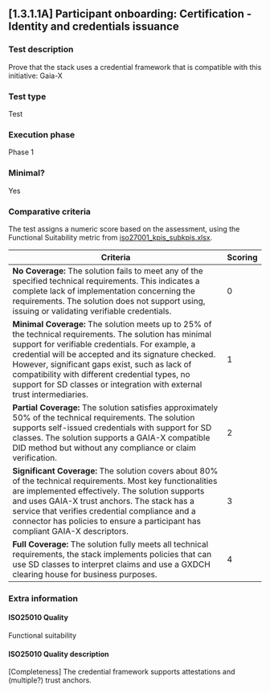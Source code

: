 
## [1.3.1.1A] Participant onboarding: Certification - Identity and credentials issuance

### Test description
Prove that the stack uses a credential framework that is compatible with this initiative: Gaia-X

### Test type
Test

### Execution phase
Phase 1

### Minimal?
Yes

### Comparative criteria
The test assigns a numeric score based on the assessment, using the Functional Suitability metric from [iso27001_kpis_subkpis.xlsx](../../../../../design_decisions/background_info/iso27001_kpis_subkpis.xlsx).

| **Criteria**                                                                                                                                                                                                                                                                                                                                                                                      | **Scoring** |
| ------------------------------------------------------------------------------------------------------------------------------------------------------------------------------------------------------------------------------------------------------------------------------------------------------------------------------------------------------------------------------------------------- | ----------- |
| **No Coverage:** The solution fails to meet any of the specified technical requirements. This indicates a complete lack of implementation concerning the requirements. The solution does not support using, issuing or validating verifiable credentials.                                                                                                                                         | 0           |
| **Minimal Coverage:** The solution meets up to 25% of the technical requirements. The solution has minimal support for verifiable credentials. For example, a credential will be accepted and its signature checked. However, significant gaps exist, such as lack of compatibility with different credential types, no support for SD classes or integration with external trust intermediaries. | 1           |
| **Partial Coverage:** The solution satisfies approximately 50% of the technical requirements. The solution supports self-issued credentials with support for SD classes. The solution supports a GAIA-X compatible DID method but without any compliance or claim verification.                                                                                                                   | 2           |
| **Significant Coverage:** The solution covers about 80% of the technical requirements. Most key functionalities are implemented effectively. The solution supports and uses GAIA-X trust anchors. The stack has a service that verifies credential compliance and a connector has policies to ensure a participant has compliant GAIA-X descriptors.                                              | 3           |
| **Full Coverage:** The solution fully meets all technical requirements, the stack implements policies that can use SD classes to interpret claims and use a GXDCH clearing house for business purposes.                                                                                                                                                                                           | 4           |

### Extra information
#### ISO25010 Quality
Functional suitability

#### ISO25010 Quality description
[Completeness] The credential framework supports attestations and (multiple?) trust anchors.
